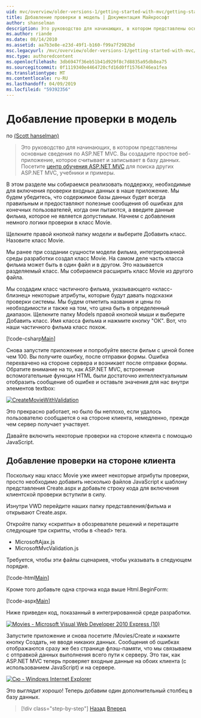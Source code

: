 ```yaml
---
uid: mvc/overview/older-versions-1/getting-started-with-mvc/getting-started-with-mvc-part7
title: Добавление проверки в модель | Документация Майкрософт
author: shanselman
description: Это руководство для начинающих, в котором представлены основные сведения по ASP.NET MVC. Создание простого веб-приложения, которое считывает и записывает в базу данных.
ms.author: riande
ms.date: 08/14/2010
ms.assetid: aa7b3e8e-e23d-49f1-b160-f99a7f2982bd
msc.legacyurl: /mvc/overview/older-versions-1/getting-started-with-mvc/getting-started-with-mvc-part7
msc.type: authoredcontent
ms.openlocfilehash: 3db6947f36eb51b41d929f8c7d8835a95db8ea75
ms.sourcegitcommit: 0f1119340e4464720cfd16d0ff15764746ea1fea
ms.translationtype: MT
ms.contentlocale: ru-RU
ms.lasthandoff: 04/09/2019
ms.locfileid: "59392356"
---
```

# <a name="adding-validation-to-the-model"></a>Добавление проверки в модель

по [(Scott hanselman)](https://github.com/shanselman)

> Это руководство для начинающих, в котором представлены основные сведения по ASP.NET MVC. Вы создадите простое веб-приложение, которое считывает и записывает в базу данных. Посетите [центр обучения ASP.NET MVC](../../../index.md) для поиска других ASP.NET MVC, учебники и примеры.


В этом разделе мы собираемся реализовать поддержку, необходимые для включения проверки входных данных в наше приложение. Мы будем убедитесь, что содержимое базы данных будет всегда правильным и предоставляют полезные сообщения об ошибках для конечных пользователей, когда они пытаются, а введите данные фильма, которое не является допустимым. Начнем с добавления немного логики проверки в класс Movie.

Щелкните правой кнопкой папку модели и выберите Добавить класс. Назовите класс Movie.

Мы ранее при создании сущности модели фильма, интегрированной среды разработки создал класс Movie. На самом деле часть класса фильма может быть в один файл и в другом. Это называется разделяемый класс. Мы собираемся расширить класс Movie из другого файла.

Мы создадим класс частичного фильма, указывающего «класс-близнец» некоторые атрибуты, которые будут давать подсказки проверки системы. Мы будем отметить названия и цены по необходимости и также на том, что цена быть в определенный диапазон. Щелкните папку Models правой кнопкой мыши и выберите Добавить класс. Имя класса фильма и нажмите кнопку "ОК". Вот, что наши частичного фильма класс похож.

[!code-csharp[Main](getting-started-with-mvc-part7/samples/sample1.cs)]

Снова запустите приложение и попробуйте ввести фильм с ценой более чем 100. Вы получите ошибку, после отправки формы. Ошибка перехвачено на стороне сервера и возникает после отправки формы. Обратите внимание на то, как ASP.NET MVC, встроенные вспомогательные функции HTML были достаточно интеллектуальным отобразить сообщение об ошибке и оставьте значения для нас внутри элементов textbox:

[![CreateMovieWithValidation](getting-started-with-mvc-part7/_static/image2.png)](getting-started-with-mvc-part7/_static/image1.png)

Это прекрасно работает, но было бы неплохо, если удалось пользователю сообщается о на стороне клиента, немедленно, прежде чем сервер получает участвует.

Давайте включить некоторые проверки на стороне клиента с помощью JavaScript.

## <a name="adding-client-side-validation"></a>Добавление проверки на стороне клиента

Поскольку наш класс Movie уже имеет некоторые атрибуты проверки, просто необходимо добавить несколько файлов JavaScript к шаблону представления Create.aspx и добавьте строку кода для включения клиентской проверки вступили в силу.

Изнутри VWD перейдите наших папку представления/фильма и открывают Create.aspx.

Откройте папку «скрипты» в обозревателе решений и перетащите следующие три скрипты, чтобы в &lt;head&gt; тега.

- MicrosoftAjax.js
- MicrosoftMvcValidation.js

Требуется, чтобы эти файлы сценариев, чтобы указывать в следующем порядке.

[!code-html[Main](getting-started-with-mvc-part7/samples/sample2.html)]

Кроме того добавьте одна строчка кода выше Html.BeginForm:

[!code-aspx[Main](getting-started-with-mvc-part7/samples/sample3.aspx)]

Ниже приведен код, показанный в интегрированной среде разработки.

[![Movies - Microsoft Visual Web Developer 2010 Express (10)](getting-started-with-mvc-part7/_static/image4.png)](getting-started-with-mvc-part7/_static/image3.png)

Запустите приложение и снова посетите /Movies/Create и нажмите кнопку Создать, не вводя никаких данных. Сообщения об ошибках отображаются сразу же без странице флэш-памяти, что мы связываем с отправкой данных выполнения всего пути к серверу. Это так, как ASP.NET MVC теперь проверяет входные данные на обоих клиента (с использованием JavaScript) и на сервере.

[![Cю - Windows Internet Explorer](getting-started-with-mvc-part7/_static/image6.png)](getting-started-with-mvc-part7/_static/image5.png)

Это выглядит хорошо! Теперь добавим один дополнительный столбец в базу данных.

> [!div class="step-by-step"]
> [Назад](getting-started-with-mvc-part6.md)
> [Вперед](getting-started-with-mvc-part8.md)
